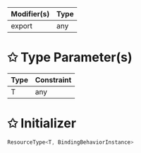 | Modifier(s)                            | Type                     |
|----------------------------------------|--------------------------|
| export | any |

# &#10025; Type Parameter(s)

| Type | Constraint |
| ---- | ---------- |
| T    | any        |

# &#10025; Initializer

```ts
ResourceType<T, BindingBehaviorInstance>
```